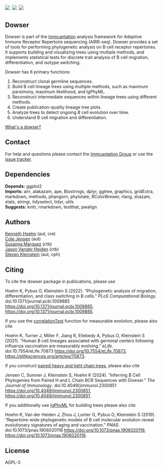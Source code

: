 # [![](http://cranlogs.r-pkg.org/badges/grand-total/dowser)](https://www.r-pkg.org/pkg/dowser) [![](https://cranlogs.r-pkg.org/badges/dowser)](https://www.r-pkg.org/pkg/dowser) [![](https://img.shields.io/static/v1?label=AIRR-C%20sw-tools%20v1&message=compliant&color=008AFF&labelColor=000000&style=plastic)](https://docs.airr-community.org/en/stable/swtools/airr_swtools_standard.html)

Dowser
-------------------------------------------------------------------------------

Dowser is part of the [Immcantation](http://immcantation.readthedocs.io) 
analysis framework for Adaptive Immune Receptor Repertoire sequencing 
(AIRR-seq). Dowser provides a set of tools for performing phylogenetic analysis
on B cell receptor repertoires. It supports building and visualizing trees using 
multiple methods, and implements statistical tests for discrete trait analysis
of B cell migration, differentiation, and isotype switching.


Dowser has 6 primary functions:

1. Reconstruct clonal germline sequences.
2. Build B cell lineage trees using multiple methods, such as maximum parsimony, maximum likelihood, and IgPhyML.  
3. Reconstruct intermediate sequences within lineage trees using different methods. 
4. Create publication-quality lineage tree plots.
5. Analyze trees to detect ongoing B cell evolution over time.
6. Understand B cell migration and differentiation.


[What's a dowser?](https://en.wikipedia.org/wiki/Dowsing)

Contact
-------------------------------------------------------------------------------

For help and questions please contact the [Immcantation Group](mailto:immcantation@googlegroups.com)
or use the [issue tracker](https://github.com/immcantation/dowser/issues?q=is%3Aissue+is%3Aopen+).



## Dependencies

**Depends:** ggplot2  
**Imports:** airr, alakazam, ape, Biostrings, dplyr, ggtree, graphics, gridExtra, markdown, methods, phangorn, phylotate, RColorBrewer, rlang, shazam, stats, stringr, tidyselect, tidyr, utils  
**Suggests:** knitr, rmarkdown, testthat, pwalign


## Authors

[Kenneth Hoehn](mailto:kenneth.b.hoehn@dartmouth.edu) (aut, cre)  
[Cole Jensen](mailto:cole.jensen@yale.edu) (aut)  
[Susanna Marquez](mailto:susanna.marquez@yale.edu) (ctb)  
[Jason Vander Heiden](mailto:jason.vanderheiden@gmail.com) (ctb)  
[Steven Kleinstein](mailto:steven.kleinstein@yale.edu) (aut, cph)


## Citing

To cite the dowser package in publications, please use

  Hoehn K, Pybus O, Kleinstein S (2022). “Phylogenetic analysis of
  migration, differentiation, and class switching in B cells.” _PLoS
  Computational Biology_. doi:10.1371/journal.pcbi.1009885
  <https://doi.org/10.1371/journal.pcbi.1009885>,
  <https://doi.org/10.1371/journal.pcbi.1009885>.

If you use the [correlationTest](vignettes/Measurable-Evolution.md)
function for measurable evolution, please also cite

  Hoehn K, Turner J, Miller F, Jiang R, Ellebedy A, Pybus O, Kleinstein
  S (2021). “Human B cell lineages associated with germinal centers
  following influenza vaccination are measurably evolving.” _eLife_.
  doi:10.7554/eLife.70873 <https://doi.org/10.7554/eLife.70873>,
  <https://elifesciences.org/articles/70873>.

If you construct [paired heavy and light chain
trees](vignettes/Resolve-Light-Chains-Vignette.md), please also cite

  Jensen C, Sumner J, Kleinstein S, Hoehn K (2024). “Inferring B Cell
  Phylogenies from Paired H and L Chain BCR Sequences with Dowser.”
  _The Journal of Immunology_. doi:10.4049/jimmunol.2300851
  <https://doi.org/10.4049/jimmunol.2300851>,
  <https://doi.org/10.4049/jimmunol.2300851>.

If you additionally use [IgPhyML](https://igphyml.readthedocs.io) for
building trees please also cite

  Hoehn K, Van der Heiden J, Zhou J, Lunter G, Pybus O, Kleinstein S
  (2019). “Repertoire-wide phylogenetic models of B cell molecular
  evolution reveal evolutionary signatures of aging and vaccination.”
  _PNAS_. doi:10.1073/pnas.1906020116
  <https://doi.org/10.1073/pnas.1906020116>,
  <https://doi.org/10.1073/pnas.1906020116>.



## License

AGPL-3
